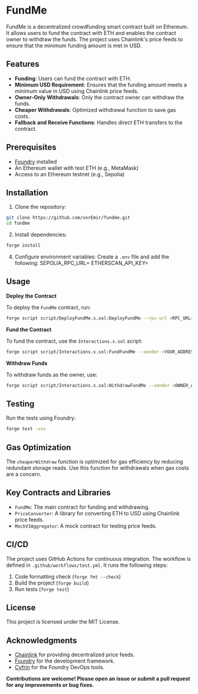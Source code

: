 # FundMe

FundMe is a decentralized crowdfunding smart contract built on Ethereum. It allows users to fund the contract with ETH and enables the contract owner to withdraw the funds. The project uses Chainlink's price feeds to ensure that the minimum funding amount is met in USD.

## Features

- **Funding**: Users can fund the contract with ETH.
- **Minimum USD Requirement**: Ensures that the funding amount meets a minimum value in USD using Chainlink price feeds.
- **Owner-Only Withdrawals**: Only the contract owner can withdraw the funds.
- **Cheaper Withdrawals**: Optimized withdrawal function to save gas costs.
- **Fallback and Receive Functions**: Handles direct ETH transfers to the contract.

## Prerequisites

- [Foundry](https://github.com/foundry-rs/foundry) installed
- An Ethereum wallet with test ETH (e.g., MetaMask)
- Access to an Ethereum testnet (e.g., Sepolia)

## Installation

1. Clone the repository:
```bash
git clone https://github.com/serEmir/fundme.git
cd fundme
```

2. Install dependencies:
 ```bash
forge install
```

4. Configure environment variables: Create a `.env` file and add the following:
   SEPOLIA_RPC_URL=<your-sepolia-rpc-url>
   ETHERSCAN_API_KEY=<your-ethers-api-key>

## Usage

**Deploy the Contract**

To deploy the `FundMe` contract, run:
```bash
forge script script/DeployFundMe.s.sol:DeployFundMe --rpc-url <RPC_URL> --account <YOUR_ACCOUNT> --broadcast
```

**Fund the Contract**

To fund the contract, use the `Interactions.s.sol` script:
```bash
forge script script/Interactions.s.sol:FundFundMe --sender <YOUR_ADDRESS> --rpc-url <RPC_URL> --account <YOUR_ACCOUNT> --broadcast
```

**Withdraw Funds**

To withdraw funds as the owner, use:
```bash
forge script script/Interactions.s.sol:WithdrawFundMe --sender <OWNER_ADDRESS> --rpc-url <RPC_URL> --account <YOUR_ACCOUNT> --broadcast
```

## Testing

Run the tests using Foundry:
```bash
forge test -vvv
```

## Gas Optimization

The `cheaperWithdraw` function is optimized for gas efficiency by reducing redundant storage reads. Use this function for withdrawals when gas costs are a concern.

## Key Contracts and Libraries

- `FundMe`: The main contract for funding and withdrawing.
- `PriceConverter`: A library for converting ETH to USD using Chainlink price feeds.
- `MockV3Aggregator`: A mock contract for testing price feeds.

## CI/CD

The project uses GitHub Actions for continuous integration. The workflow is defined in `.github/workflows/test.yml`. It runs the following steps:

1. Code formatting check (`forge fmt --check`)
2. Build the project (`forge build`)
3. Run tests (`forge test`)

## License

This project is licensed under the MIT License.

## Acknowledgments

- [Chainlink](https://chain.link/) for providing decentralized price feeds.
- [Foundry](https://github.com/foundry-rs/foundry) for the development framework.
- [Cyfrin](https://github.com/Cyfrin) for the Foundry DevOps tools.

**Contributions are welcome! Please open an issue or submit a pull request for any improvements or bug fixes.**